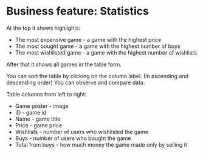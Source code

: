 # Business feature: Statistics

At the top it shows highlights:
* The most expensive game - a game with the highest price
* The most bought game - a game with the highest number of buys
* The most wishlisted game - a game with the highest number of wishlists

After that it shows all games in the table form.

You can sort the table by clicking on the column label. (In ascending and descending order)
You can observe and compare data.

Table columns from left to right:
* Game poster - image
* ID - game id
* Name - game title
* Price - game price
* Wishlists - number of users who wishlisted the game
* Buys - number of users who bought the game
* Total from buys - how much money the game made only by selling it